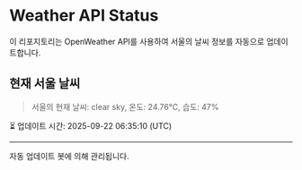 
# Weather API Status

이 리포지토리는 OpenWeather API를 사용하여 서울의 날씨 정보를 자동으로 업데이트합니다.

## 현재 서울 날씨
> 서울의 현재 날씨: clear sky, 온도: 24.76°C, 습도: 47%

⏳ 업데이트 시간: 2025-09-22 06:35:10 (UTC)

---
자동 업데이트 봇에 의해 관리됩니다.
